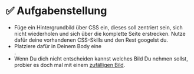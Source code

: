 # ✅ Aufgabenstellung

- Füge ein Hintergrundbild über CSS ein, dieses soll zentriert sein, sich nicht wiederholen und sich über die komplette Seite erstrecken. Nutze dafür deine vorhandenen CSS-Skills und den Rest googelst du.
- Platziere dafür in Deinem Body eine <section>.
- Wenn Du dich nicht entscheiden kannst welches Bild Du nehmen sollst, probier es doch mal mit einem [zufälligen Bild](https://source.unsplash.com/random?computer).